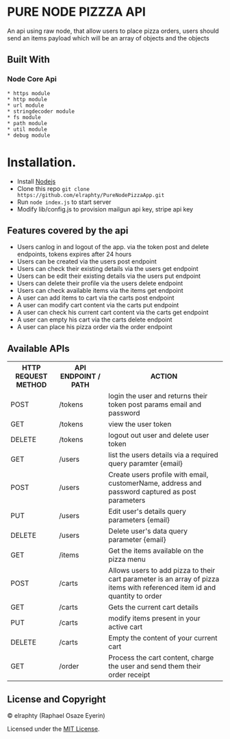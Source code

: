 # PURE NODE PIZZZA API
An api using raw node, that allow users to place pizza orders, users should send an items payload which will be an array of objects and the objects

## Built With
  ### Node Core Api
    * https module
    * http module
    * url module 
    * stringdecoder module
    * fs module
    * path module
    * util module
    * debug module

# Installation.
  * Install [Nodejs](https://nodejs.org/en/download/)
  * Clone this repo ``` git clone https://github.com/elraphty/PureNodePizzaApp.git ```
  * Run ```node index.js``` to start server
  * Modify lib/config.js to provision mailgun api key, stripe api key

## Features covered by the api
- Users canlog in and logout of the app. via the token post and delete endpoints, tokens expires after 24 hours
- Users can be created via the users post endpoint
- Users can check their existing details via the users get endpoint
- Users can be edit their existing details via the users put endpoint
- Users can delete their profile via the users delete endpoint
- Users can check available items via the items get endpoint
- A user can add items to cart via the carts post endpoint 
- A user can modify cart content via the carts put endpoint
- A user can check his current cart content via the carts get endpoint
- A user can empty his cart via the carts delete endpoint
- A user can place his pizza order via the order endpoint

## Available APIs
<table>
  <tr>
      <th>HTTP REQUEST METHOD</th>
      <th>API ENDPOINT / PATH</th>
      <th>ACTION</th>
  </tr>
  <tr>
      <td>POST</td>
      <td>/tokens</td>
      <td>login the user and returns their token post params email and password</td>
  </tr> 
  <tr>
      <td>GET</td>
      <td>/tokens</td>
      <td>view the user token</td>
  </tr>
    <tr>
      <td>DELETE</td>
      <td>/tokens</td>
      <td>logout out user and delete user token</td>
  </tr>  
  <tr>
      <td>GET</td>
      <td>/users</td>
      <td>list the users details via a required query paramter {email}</td>
  </tr> 
  <tr>
      <td>POST</td>
      <td>/users</td>
      <td>Create users profile with email, customerName, address and password captured as post parameters</td>
  </tr>
  <tr>
    <td>PUT</td>
    <td>/users</td>
    <td>Edit user's details query parameters {email}</td>
  </tr>
  <tr>
      <td>DELETE</td>
      <td>/users</td>
      <td>Delete user's data query parameter {email}</td>
  </tr>
  <tr>
    <td>GET</td>
    <td>/items</td>
    <td>Get the items available on the pizza menu</td>
  </tr>
  <tr>
      <td>POST</td>
      <td>/carts</td>
      <td>Allows users to add pizza to their cart parameter is an array of pizza items with referenced item id and quantity to order</td>
  </tr>
  <tr>
      <td>GET</td>
      <td>/carts</td>
      <td>Gets the current cart details</td>
  </tr>
  <tr>
      <td>PUT</td>
      <td>/carts</td>
      <td>modify items present in your active cart</td>
  </tr>
  <tr>
      <td>DELETE</td>
      <td>/carts</td>
      <td>Empty the content of your current cart</td>
  </tr>
  <tr>
      <td>GET</td>
      <td>/order</td>
      <td>
      Process the cart content, charge the user and send them their order receipt</td>
  </tr>
</table>

## License and Copyright
&copy; elraphty (Raphael Osaze Eyerin)

Licensed under the [MIT License](LICENSE). 